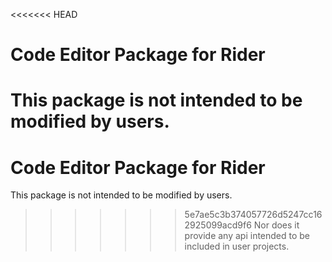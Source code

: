 <<<<<<< HEAD
# Code Editor Package for Rider

This package is not intended to be modified by users.
=======
# Code Editor Package for Rider

This package is not intended to be modified by users.
>>>>>>> 5e7ae5c3b374057726d5247cc162925099acd9f6
Nor does it provide any api intended to be included in user projects.